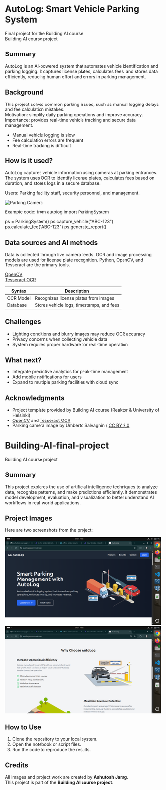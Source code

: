 # AutoLog: Smart Vehicle Parking System

Final project for the Building AI course  
Building AI course project

## Summary

AutoLog is an AI-powered system that automates vehicle identification and parking logging. It captures license plates, calculates fees, and stores data efficiently, reducing human effort and errors in parking management.

## Background

This project solves common parking issues, such as manual logging delays and fee calculation mistakes.  
Motivation: simplify daily parking operations and improve accuracy.  
Importance: provides real-time vehicle tracking and secure data management.

* Manual vehicle logging is slow
* Fee calculation errors are frequent
* Real-time tracking is difficult

## How is it used?

AutoLog captures vehicle information using cameras at parking entrances. The system uses OCR to identify license plates, calculates fees based on duration, and stores logs in a secure database.  

Users: Parking facility staff, security personnel, and management.  

![Parking Camera](images/parking_camera.jpg)

Example code:
from autolog import ParkingSystem

ps = ParkingSystem()
ps.capture_vehicle("ABC-123")
ps.calculate_fee("ABC-123")
ps.generate_report()


## Data sources and AI methods

Data is collected through live camera feeds. OCR and image processing models are used for license plate recognition. Python, OpenCV, and Tesseract are the primary tools.

[OpenCV](https://opencv.org)  
[Tesseract OCR](https://github.com/tesseract-ocr/tesseract)

| Syntax      | Description |
| ----------- | ----------- |
| OCR Model   | Recognizes license plates from images |
| Database   | Stores vehicle logs, timestamps, and fees |

## Challenges

* Lighting conditions and blurry images may reduce OCR accuracy
* Privacy concerns when collecting vehicle data
* System requires proper hardware for real-time operation

## What next?

* Integrate predictive analytics for peak-time management  
* Add mobile notifications for users  
* Expand to multiple parking facilities with cloud sync

## Acknowledgments

* Project template provided by Building AI course (Reaktor & University of Helsinki)  
* [OpenCV](https://opencv.org) and [Tesseract OCR](https://github.com/tesseract-ocr/tesseract)  
* Parking camera image by Umberto Salvagnin / [CC BY 2.0](https://creativecommons.org/licenses/by/2.0)


# Building-AI-final-project

Building AI course project

## Summary
This project explores the use of artificial intelligence techniques to analyze data, recognize patterns, and make predictions efficiently. It demonstrates model development, evaluation, and visualization to better understand AI workflows in real-world applications.

## Project Images
Here are two screenshots from the project:

![Project Screenshot 1](/Screenshot%20from%202025-10-07%2016-02-04.png)
![Project Screenshot 2](/Screenshot%20from%202025-10-07%2016-02-13.png)

## How to Use
1. Clone the repository to your local system.  
2. Open the notebook or script files.  
3. Run the code to reproduce the results.  

## Credits
All images and project work are created by **Ashutosh Jarag**.  
This project is part of the **Building AI course project**.

